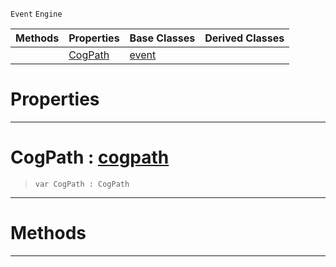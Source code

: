  `Event` `Engine`



|Methods|Properties|Base Classes|Derived Classes|
|---|---|---|---|
| |[ CogPath](https://github.com/PlasmaEngine/PlasmaDocs/blob/master/code_reference/class_reference/cogpathevent.markdown#cogpath-plasma-engine-docu)|[event](https://github.com/PlasmaEngine/PlasmaDocs/blob/master/code_reference/class_reference/event.markdown)| |


 #  Properties


---  
 #  CogPath : [cogpath](https://github.com/PlasmaEngine/PlasmaDocs/blob/master/code_reference/class_reference/cogpath.markdown)

> 
> ``` lang=cpp, name=Lightning
> var CogPath : CogPath


---  
 #  Methods


---  
 

 